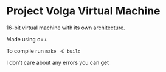 # Project Volga Virtual Machine

16-bit virtual machine with its own architecture. 

Made using c++

To compile run `make -C build`

I don't care about any errors you can get

